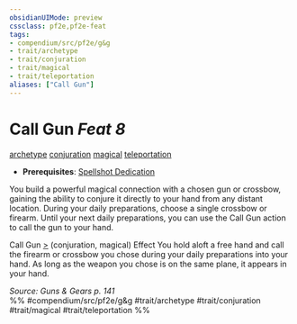 ```yaml
---
obsidianUIMode: preview
cssclass: pf2e,pf2e-feat
tags:
- compendium/src/pf2e/g&g
- trait/archetype
- trait/conjuration
- trait/magical
- trait/teleportation
aliases: ["Call Gun"]
---
```

# Call Gun  *Feat 8*  
[archetype](archetype.md "Archetype Feat Trait")  [conjuration](conjuration.md "Conjuration School Trait")  [magical](magical.md "Magical Item Trait")  [teleportation](teleportation.md "Teleportation Effect Trait")  

- **Prerequisites**: [Spellshot Dedication](spellshot-dedication-g-g.md)

You build a powerful magical connection with a chosen gun or crossbow, gaining the ability to conjure it directly to your hand from any distant location. During your daily preparations, choose a single crossbow or firearm. Until your next daily preparations, you can use the Call Gun action to call the gun to your hand.

Call Gun [>](chapter-9-playing-the-game.md#Actions "Single Action") (conjuration, magical) Effect You hold aloft a free hand and call the firearm or crossbow you chose during your daily preparations into your hand. As long as the weapon you chose is on the same plane, it appears in your hand.

*Source: Guns & Gears p. 141*  
%% #compendium/src/pf2e/g&g #trait/archetype #trait/conjuration #trait/magical #trait/teleportation %%